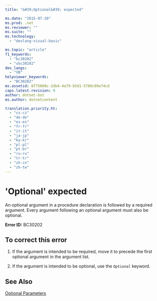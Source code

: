 ```yaml
---
title: "&#39;Optional&#39; expected"

ms.date: "2015-07-20"
ms.prod: .net
ms.reviewer: ""
ms.suite: ""
ms.technology: 
  - "devlang-visual-basic"

ms.topic: "article"
f1_keywords: 
  - "bc30202"
  - "vbc30202"
dev_langs: 
  - "VB"
helpviewer_keywords: 
  - "BC30202"
ms.assetid: 6f75060c-2db4-4a79-b5d1-5780c09a74cd
caps.latest.revision: 9
author: dotnet-bot
ms.author: dotnetcontent

translation.priority.ht: 
  - "cs-cz"
  - "de-de"
  - "es-es"
  - "fr-fr"
  - "it-it"
  - "ja-jp"
  - "ko-kr"
  - "pl-pl"
  - "pt-br"
  - "ru-ru"
  - "tr-tr"
  - "zh-cn"
  - "zh-tw"
---
```

# &#39;Optional&#39; expected
An optional argument in a procedure declaration is followed by a required argument. Every argument following an optional argument must also be optional.  
  
 **Error ID:** BC30202  
  
## To correct this error  
  
1.  If the argument is intended to be required, move it to precede the first optional argument in the argument list.  
  
2.  If the argument is intended to be optional, use the `Optional` keyword.  
  
## See Also  
 [Optional Parameters](../../../visual-basic/programming-guide/language-features/procedures/optional-parameters.md)
